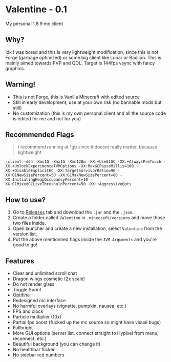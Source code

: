 # Valentine - 0.1
My personal 1.8.9 mc client

## Why?
Idk I was bored and this is very lightweight modification, since this is not Forge (garbage optimized) or some big client like Lunar or Badlion.
This is mainly aimed towards PVP and QOL. Target is 144fps vsync with fancy graphics.

## Warning!
- This is not Forge, this is Vanilla Minecraft with edited source
- Still in early development, use at your own risk (no bannable mods but still)
- No customization (this is my own personal client and all the source code is edited for me and not for you)

## Recommended Flags
> i recommend running at 1gb since it doesnt really matter, because lightweight

`-client -d64 -Xms1G -Xmx1G -Xmn128m -XX:+UseG1GC -XX:+AlwaysPreTouch -XX:+UnlockExperimentalVMOptions -XX:MaxGCPauseMillis=100 -XX:+DisableExplicitGC -XX:TargetSurvivorRatio=90 -XX:G1NewSizePercent=50 -XX:G1MaxNewSizePercent=80 -XX:InitiatingHeapOccupancyPercent=10 -XX:G1MixedGCLiveThresholdPercent=50 -XX:+AggressiveOpts`

## How to use?
1. Go to [Releases](https://github.com/DxxxxY/Valentine/releases) tab and download the `.jar` and the `.json`.
2. Create a folder called `Valentine` in `.minecraft/versions` and move those two files inside.
3. Open launcher and create a new installation, select `Valentine` from the version list.
4. Put the above mentionned flags inside the `JVM Arguments` and you're good to go!

## Features
- Clear and unlimited scroll chat
- Dragon wings cosmetic (2x scale)
- Do not render glass
- Toggle Sprint
- Optifine
- Redesigned mc interface
- No harmful overlays (vignette, pumpkin, nausea, etc.)
- FPS and clock
- Particle multiplier (10x)
- Partial fps boost (fucked up the mc source so might have visual bugs)
- Fullbright
- More GUI options (server list, connect straight to Hypixel from menu, reconnect, etc.)
- Beautiful background (you can change it)
- No healthbar flicker
- No sidebar red numbers
